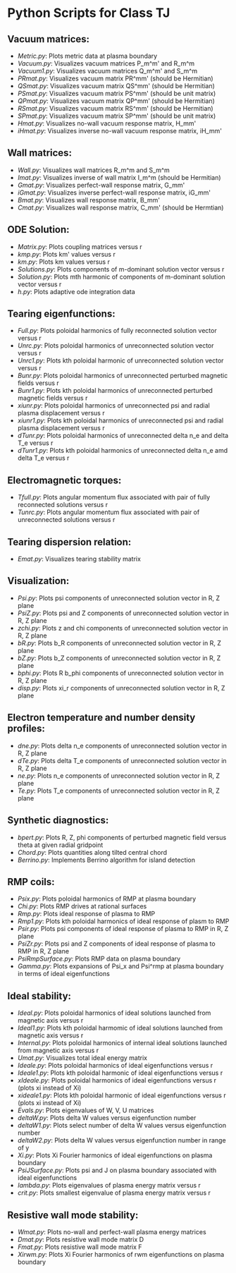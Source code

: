 # Python Scripts for Class TJ

## Vacuum matrices:

- *Metric.py*:       Plots metric data at plasma boundary
- *Vacuum.py*:       Visualizes vacuum matrices P_m^m' and R_m^m
- *Vacuum1.py*:      Visualizes vacuum matrices Q_m^m' and S_m^m
- *PRmat.py*:        Visualizes vacuum matrix PR^mm' (should be Hermitian)
- *QSmat.py*:        Visualizes vacuum matrix QS^mm' (should be Hermitian)
- *PSmat.py*:        Visualizes vacuum matrix PS^mm' (should be unit matrix)
- *QPmat.py*:        Visualizes vacuum matrix QP^mm' (should be Hermitian)
- *RSmat.py*:        Visualizes vacuum matrix RS^mm' (should be Hermitian)
- *SPmat.py*:        Visualizes vacuum matrix SP^mm' (should be unit matrix)
- *Hmat.py*:         Visualizes no-wall vacuum response matrix, H_mm'
- *iHmat.py*:        Visualizes inverse no-wall vacuum response matrix, iH_mm'

## Wall matrices:

- *Wall.py*:	     Visualizes wall matrices R_m^m and S_m^m
- *Imat.py*:	     Visualizes inverse of wall matrix I_m^m (should be Hermitian)
- *Gmat.py*:         Visualizes perfect-wall response matrix, G_mm'
- *iGmat.py*:        Visualizes inverse perfect-wall response matrix, iG_mm'
- *Bmat.py*:         Visualizes wall response matrix, B_mm'
- *Cmat.py*:         Visualizes wall response matrix, C_mm' (should be Hermtian)

## ODE Solution:

- *Matrix.py*:      Plots coupling matrices versus r
- *kmp.py*:         Plots km' values versus r
- *km.py*:          Plots km values versus r
- *Solutions.py*:   Plots components of m-dominant solution vector versus r
- *Solution.py*:    Plots mth harmonic of components of m-dominant solution vector versus r
- *h.py*:           Plots adaptive ode integration data

## Tearing eigenfunctions:

- *Full.py*:         Plots poloidal harmonics of fully reconnected solution vector versus r
- *Unrc.py*:         Plots poloidal harmonics of unreconnected solution vector versus r
- *Unrc1.py*:        Plots kth poloidal harmonic of unreconnected solution vector versus r
- *Bunr.py*:         Plots poloidal harmonics of unreconnected perturbed magnetic fields versus r
- *Bunr1.py*:        Plots kth poloidal harmonics of unreconnected perturbed magnetic fields versus r
- *xiunr.py*:        Plots poloidal harmonics of unreconnected psi and radial plasma displacement versus r
- *xiunr1.py*:       Plots kth poloidal harmonics of unreconnected psi and radial plasma displacement versus r
- *dTunr.py*:        Plots poloidal harmonics of unreconnected delta n_e and delta T_e versus r
- *dTunr1.py*:       Plots kth poloidal harmonics of unreconnected delta n_e amd delta T_e versus r

## Electromagnetic torques:

- *Tfull.py*:       Plots angular momentum flux associated with pair of fully reconnected solutions versus r
- *Tunrc.py*:       Plots angular momentum flux associated with pair of unreconnected solutions versus r

## Tearing dispersion relation:

- *Emat.py*:	     Visualizes tearing stability matrix

## Visualization:

- *Psi.py*:          Plots psi components of unreconnected solution vector in R, Z plane  
- *PsiZ.py*:         Plots psi and Z components of unreconnected solution vector in R, Z plane
- *zchi.py*:         Plots z and chi components of unreconnected solution vector in R, Z plane
- *bR.py*:           Plots b_R components of unreconnected solution vector in R, Z plane
- *bZ.py*:           Plots b_Z components of unreconnected solution vector in R, Z plane
- *bphi.py*:         Plots R b_phi components of unreconnected solution vector in R, Z plane
- *disp.py*:         Plots xi_r components of unreconnected solution vector in R, Z plane

## Electron temperature and number density profiles:

- *dne.py*:          Plots delta n_e components of unreconnected solution vector in R, Z plane
- *dTe.py*:          Plots delta T_e components of unreconnected solution vector in R, Z plane
- *ne.py*:           Plots n_e components of unreconnected solution vector in R, Z plane
- *Te.py*:           Plots T_e components of unreconnected solution vector in R, Z plane

## Synthetic diagnostics:

- *bpert.py*:        Plots R, Z, phi components of perturbed magnetic field versus theta at given radial gridpoint
- *Chord.py*:        Plots quantities along tilted central chord
- *Berrino.py*:      Implements Berrino algorithm for island detection

## RMP coils:

- *Psix.py*:           Plots poloidal harmonics of RMP at plasma boundary
- *Chi.py*:            Plots RMP drives at rational surfaces
- *Rmp.py*:            Plots ideal response of plasma to RMP
- *Rmp1.py*:           Plots kth poloidal harmonics of ideal response of plasm to RMP
- *Psir.py*:           Plots psi components of ideal response of plasma to RMP in R, Z plane
- *PsiZr.py*:          Plots psi and Z components of ideal response of plasma to RMP in R, Z plane
- *PsiRmpSurface.py*:  Plots RMP data on plasma boundary
- *Gamma.py*:          Plots expansions of Psi_x and Psi^rmp at plasma boundary in terms of ideal eigenfunctions

## Ideal stability:

- *Ideal.py*:		    Plots poloidal harmonics of ideal solutions launched from magnetic axis versus r
- *Ideal1.py*:		    Plots kth poloidal harmomic of ideal solutions launched from magnetic axis versus r
- *Internal.py*:        Plots poloidal harmonics of internal ideal solutions launched from magnetic axis versus r
- *Umat.py*:		    Visualizes total ideal energy matrix
- *Ideale.py*:      	Plots poloidal harmonics of ideal eigenfunctions versus r
- *Ideale1.py*:     	Plots kth poloidal harmonic of ideal eigenfunctions versus r
- *xIdeale.py*:      	Plots poloidal harmonics of ideal eigenfunctions versus r (plots xi instead of Xi)
- *xideale1.py*:     	Plots kth poloidal harmonic of ideal eigenfunctions versus r (plots xi instead of Xi)
- *Evals.py*:	 	    Plots eigenvalues of W, V, U matrices 
- *deltaW.py*:	 	    Plots delta W values versus eigenfunction number
- *deltaW1.py*:	 	    Plots select number of delta W values versus eigenfunction number
- *deltaW2.py*:	 	    Plots delta W values versus eigenfunction number in range of y
- *Xi.py*:              Plots Xi Fourier harmonics of ideal eigenfunctions on plasma boundary
- *PsiJSurface.py*: 	Plots psi and J on plasma boundary associated with ideal eigenfunctions
- *lambda.py*:          Plots eigenvalues of plasma energy matrix versus r
- *crit.py*:		    Plots smallest eigenvalue of plasma energy matrix versus r

## Resistive wall mode stability:

- *Wmat.py*:	       Plots no-wall and perfect-wall plasma energy matrices
- *Dmat.py*:	       Plots resistive wall mode matrix D
- *Fmat.py*:	       Plots resistive wall mode matrix F
- *Xirwm.py*:          Plots Xi Fourier harmonics of rwm eigenfunctions on plasma boundary
